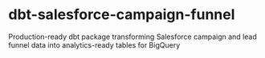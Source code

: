 # dbt-salesforce-campaign-funnel
Production-ready dbt package transforming Salesforce campaign and lead funnel data into analytics-ready tables for BigQuery
